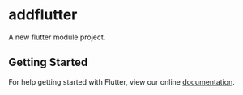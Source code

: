 # addflutter

A new flutter module project.

## Getting Started

For help getting started with Flutter, view our online
[documentation](https://flutter.dev/).
